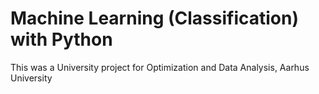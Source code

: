 # Machine Learning (Classification) with Python
This was a University project for Optimization and Data Analysis, Aarhus University
